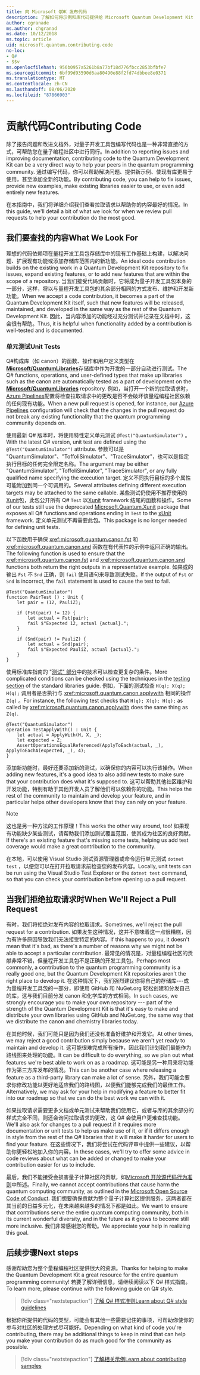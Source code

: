 ```yaml
---
title: 向 Microsoft QDK 发布代码
description: 了解如何将示例和库代码提供给 Microsoft Quantum Development Kit (QDK) 。
author: cgranade
ms.author: chgranad
ms.date: 10/12/2018
ms.topic: article
uid: microsoft.quantum.contributing.code
no-loc:
- Q#
- $$v
ms.openlocfilehash: 956b0957a5261b8a77bf18d776fbcc2853bfbfe7
ms.sourcegitcommit: 6bf99d93590d6aa80490e88f2fd74dbbee8e0371
ms.translationtype: MT
ms.contentlocale: zh-CN
ms.lasthandoff: 08/06/2020
ms.locfileid: "87866903"
---
```

# <a name="contributing-code"></a><span data-ttu-id="59a8d-103">贡献代码</span><span class="sxs-lookup"><span data-stu-id="59a8d-103">Contributing Code</span></span>

<span data-ttu-id="59a8d-104">除了报告问题和改进文档外，对量子开发工具包编写代码也是一种非常直接的方式，可帮助您在量子编程社区中进行同行。</span><span class="sxs-lookup"><span data-stu-id="59a8d-104">In addition to reporting issues and improving documentation, contributing code to the Quantum Development Kit can be a very direct way to help your peers in the quantum programming community.</span></span>
<span data-ttu-id="59a8d-105">通过编写代码，你可以帮助解决问题、提供新示例、使现有库更易于使用，甚至添加全新的功能。</span><span class="sxs-lookup"><span data-stu-id="59a8d-105">By contributing code, you can help to fix issues, provide new examples, make existing libraries easier to use, or even add entirely new features.</span></span>

<span data-ttu-id="59a8d-106">在本指南中，我们将详细介绍我们查看拉取请求以帮助你的内容最好的情况。</span><span class="sxs-lookup"><span data-stu-id="59a8d-106">In this guide, we'll detail a bit of what we look for when we review pull requests to help your contribution do the most good.</span></span>

## <a name="what-we-look-for"></a><span data-ttu-id="59a8d-107">我们要查找的内容</span><span class="sxs-lookup"><span data-stu-id="59a8d-107">What We Look For</span></span>

<span data-ttu-id="59a8d-108">理想的代码依赖项在量程开发工具包存储库中的现有工作基础上构建，以解决问题、扩展现有功能或添加存储库范围内的新功能。</span><span class="sxs-lookup"><span data-stu-id="59a8d-108">An ideal code contribution builds on the existing work in a Quantum Development Kit repository to fix issues, expand existing features, or to add new features that are within the scope of a repository.</span></span>
<span data-ttu-id="59a8d-109">当我们接受代码贡献时，它将成为量子开发工具包本身的一部分，这样，将以与量程开发工具包的其余部分相同的方式发布、维护和开发新功能。</span><span class="sxs-lookup"><span data-stu-id="59a8d-109">When we accept a code contribution, it becomes a part of the Quantum Development Kit itself, such that new features will be released, maintained, and developed in the same way as the rest of the Quantum Development Kit.</span></span>
<span data-ttu-id="59a8d-110">因此，当内容添加的功能经过充分测试并记录在文档中时，这会很有帮助。</span><span class="sxs-lookup"><span data-stu-id="59a8d-110">Thus, it is helpful when functionality added by a contribution is well-tested and is documented.</span></span>

### <a name="unit-tests"></a><span data-ttu-id="59a8d-111">单元测试</span><span class="sxs-lookup"><span data-stu-id="59a8d-111">Unit Tests</span></span>

<span data-ttu-id="59a8d-112">Q#构成库（如 canon）的函数、操作和用户定义类型在[**Microsoft/QuantumLibraries**](https://github.com/Microsoft/QuantumLibraries/)存储库中作为开发的一部分自动进行测试。</span><span class="sxs-lookup"><span data-stu-id="59a8d-112">The Q# functions, operations, and user-defined types that make up libraries such as the canon are automatically tested as a part of development on the [**Microsoft/QuantumLibraries**](https://github.com/Microsoft/QuantumLibraries/) repository.</span></span>
<span data-ttu-id="59a8d-113">例如，当打开一个新的拉取请求时， [Azure Pipelines](https://azure.microsoft.com/services/devops/pipelines/)配置将检查拉取请求中的更改是否不会破坏该量程编程社区依赖的任何现有功能。</span><span class="sxs-lookup"><span data-stu-id="59a8d-113">When a new pull request is opened, for instance, our [Azure Pipelines](https://azure.microsoft.com/services/devops/pipelines/) configuration will check that the changes in the pull request do not break any existing functionality that the quantum programming community depends on.</span></span>

<span data-ttu-id="59a8d-114">使用最新 Q# 版本时，将使用特性定义单元测试 `@Test("QuantumSimulator")` 。</span><span class="sxs-lookup"><span data-stu-id="59a8d-114">With the latest Q# version, unit test are defined using the `@Test("QuantumSimulator")` attribute.</span></span> <span data-ttu-id="59a8d-115">参数可以是 "QuantumSimulator"、"ToffoliSimulator"、"TraceSimulator"，也可以是指定执行目标的任何完全限定名称。</span><span class="sxs-lookup"><span data-stu-id="59a8d-115">The argument may be either "QuantumSimulator", "ToffoliSimulator", "TraceSimulator", or any fully qualified name specifying the execution target.</span></span> <span data-ttu-id="59a8d-116">定义不同执行目标的多个属性可能附加到同一个可调用的。</span><span class="sxs-lookup"><span data-stu-id="59a8d-116">Several attributes defining different execution targets may be attached to the same callable.</span></span> <span data-ttu-id="59a8d-117">某些测试仍使用不推荐使用的[Xunit](https://www.nuget.org/packages/Microsoft.Quantum.Xunit/)包，此包公开所有 Q# `Test` 以[Xunit](https://xunit.github.io/) framework 结尾的函数和操作。</span><span class="sxs-lookup"><span data-stu-id="59a8d-117">Some of our tests still use the deprecated [Microsoft.Quantum.Xunit](https://www.nuget.org/packages/Microsoft.Quantum.Xunit/) package that exposes all Q# functions and operations ending in `Test` to the [xUnit](https://xunit.github.io/) framework.</span></span> <span data-ttu-id="59a8d-118">定义单元测试不再需要此包。</span><span class="sxs-lookup"><span data-stu-id="59a8d-118">This package is no longer needed for defining unit tests.</span></span> 

<span data-ttu-id="59a8d-119">以下函数用于确保 <xref:microsoft.quantum.canon.fst> 和 <xref:microsoft.quantum.canon.snd> 函数在有代表性的示例中返回正确的输出。</span><span class="sxs-lookup"><span data-stu-id="59a8d-119">The following function is used to ensure that the <xref:microsoft.quantum.canon.fst> and <xref:microsoft.quantum.canon.snd> functions both return the right outputs in a representative example.</span></span>
<span data-ttu-id="59a8d-120">如果或的输出 `Fst` 不 `Snd` 正确，则 `fail` 使用语句来导致测试失败。</span><span class="sxs-lookup"><span data-stu-id="59a8d-120">If the output of `Fst` or `Snd` is incorrect, the `fail` statement is used to cause the test to fail.</span></span>

```qsharp
@Test("QuantumSimulator")
function PairTest () : Unit {
    let pair = (12, PauliZ);

    if (Fst(pair) != 12) {
        let actual = Fst(pair);
        fail $"Expected 12, actual {actual}.";
    }

    if (Snd(pair) != PauliZ) {
        let actual = Snd(pair);
        fail $"Expected PauliZ, actual {actual}.";
    }
}
```

<span data-ttu-id="59a8d-121">使用标准库指南的 "[测试" 部分](xref:microsoft.quantum.libraries.diagnostics)中的技术可以检查更复杂的条件。</span><span class="sxs-lookup"><span data-stu-id="59a8d-121">More complicated conditions can be checked using the techniques in the [testing section](xref:microsoft.quantum.libraries.diagnostics) of the standard libraries guide.</span></span>
<span data-ttu-id="59a8d-122">例如，下面的测试检查 `H(q); X(q); H(q);` 调用者是否执行与 <xref:microsoft.quantum.canon.applywith> 相同的操作 `Z(q)` 。</span><span class="sxs-lookup"><span data-stu-id="59a8d-122">For instance, the following test checks that `H(q); X(q); H(q);` as called by <xref:microsoft.quantum.canon.applywith> does the same thing as `Z(q)`.</span></span>

```Q#
@Test("QuantumSimulator")
operation TestApplyWith() : Unit {
    let actual = ApplyWith(H, X, _);
    let expected = Z;
    AssertOperationsEqualReferenced(ApplyToEach(actual, _), ApplyToEachA(expected, _), 4);
}
```

<span data-ttu-id="59a8d-123">添加新功能时，最好还要添加新的测试，以确保你的内容可以执行该操作。</span><span class="sxs-lookup"><span data-stu-id="59a8d-123">When adding new features, it's a good idea to also add new tests to make sure that your contribution does what it's supposed to.</span></span>
<span data-ttu-id="59a8d-124">这可以帮助其他社区维护和开发功能，特别有助于其他开发人员了解他们可以依赖你的功能。</span><span class="sxs-lookup"><span data-stu-id="59a8d-124">This helps the rest of the community to maintain and develop your feature, and in particular helps other developers know that they can rely on your feature.</span></span>

> [!NOTE]
> <span data-ttu-id="59a8d-125">这也是另一种方法的工作原理！</span><span class="sxs-lookup"><span data-stu-id="59a8d-125">This works the other way around, too!</span></span>
> <span data-ttu-id="59a8d-126">如果现有功能缺少某些测试，请帮助我们添加测试覆盖范围，使其成为社区的良好贡献。</span><span class="sxs-lookup"><span data-stu-id="59a8d-126">If there's an existing feature that's missing some tests, helping us add test coverage would make a great contribution to the community.</span></span>

<span data-ttu-id="59a8d-127">在本地，可以使用 Visual Studio 测试资源管理器或命令运行单元测试 `dotnet test` ，以便您可以在打开拉取请求前检查您的发布内容。</span><span class="sxs-lookup"><span data-stu-id="59a8d-127">Locally, unit tests can be run using the Visual Studio Test Explorer or the `dotnet test` command, so that you can check your contribution before opening up a pull request.</span></span>

<!-- TODO:
### Comments and Documentation ###

### Citations and References ### -->


## <a name="when-well-reject-a-pull-request"></a><span data-ttu-id="59a8d-128">当我们拒绝拉取请求时</span><span class="sxs-lookup"><span data-stu-id="59a8d-128">When We'll Reject a Pull Request</span></span>

<span data-ttu-id="59a8d-129">有时，我们将拒绝对发布内容的拉取请求。</span><span class="sxs-lookup"><span data-stu-id="59a8d-129">Sometimes, we'll reject the pull request for a contribution.</span></span>
<span data-ttu-id="59a8d-130">如果发生这种情况，这并不意味着这一点很糟糕，因为有许多原因导致我们无法接受特定的内容。</span><span class="sxs-lookup"><span data-stu-id="59a8d-130">If this happens to you, it doesn't mean that it's bad, as there's a number of reasons why we might not be able to accept a particular contribution.</span></span>
<span data-ttu-id="59a8d-131">最常见的情况是，对量程编程社区的贡献非常不错，但量程开发工具包不是正确的开发工具包。</span><span class="sxs-lookup"><span data-stu-id="59a8d-131">Perhaps most commonly, a contribution to the quantum programming community is a really good one, but the Quantum Development Kit repositories aren't the right place to develop it.</span></span>
<span data-ttu-id="59a8d-132">在这种情况下，我们强烈建议你将自己的存储库---成为量程开发工具包的一部分，即使用 GitHub 和 NuGet.org 轻松创建和分发自己的库，这与我们目前分发 canon 和化学库的方式相同。</span><span class="sxs-lookup"><span data-stu-id="59a8d-132">In such cases, we strongly encourage you to make your own repository --- part of the strength of the Quantum Development Kit is that it's easy to make and distribute your own libraries using GitHub and NuGet.org, the same way that we distribute the canon and chemistry libraries today.</span></span>

<span data-ttu-id="59a8d-133">在其他时候，我们可能只是因为我们还没有准备好维护和开发它。</span><span class="sxs-lookup"><span data-stu-id="59a8d-133">At other times, we may reject a good contribution simply because we aren't yet ready to maintain and develop it.</span></span>
<span data-ttu-id="59a8d-134">这可能很难完成所有操作，因此我们计划我们最能作为路线图来处理的功能。</span><span class="sxs-lookup"><span data-stu-id="59a8d-134">It can be difficult to do everything, so we plan out what features we're best able to work on as a roadmap.</span></span>
<span data-ttu-id="59a8d-135">这可能是另一种用来将功能作为第三方库发布的情况。</span><span class="sxs-lookup"><span data-stu-id="59a8d-135">This can be another case where releasing a feature as a third-party library can make a lot of sense.</span></span>
<span data-ttu-id="59a8d-136">另外，我们可能会要求你修改功能以更好地适应我们的路线图，以便我们能够完成我们的最佳工作。</span><span class="sxs-lookup"><span data-stu-id="59a8d-136">Alternatively, we may ask for your help in modifying a feature to better fit into our roadmap so that we can do the best work we can with it.</span></span>

<span data-ttu-id="59a8d-137">如果拉取请求需要更多文档或单元测试来帮助我们使用它，或者与库的其余部分的样式完全不同，则还会询问拉取请求的更改，这 Q# 会使用户更难查找功能。</span><span class="sxs-lookup"><span data-stu-id="59a8d-137">We'll also ask for changes to a pull request if it requires more documentation or unit tests to help us make use of it, or if it differs enough in style from the rest of the Q# libraries that it will make it harder for users to find your feature.</span></span>
<span data-ttu-id="59a8d-138">在这些情况下，我们将尝试在代码评审中提供一些建议，以帮助你更轻松地加入你的内容。</span><span class="sxs-lookup"><span data-stu-id="59a8d-138">In these cases, we'll try to offer some advice in code reviews about what can be added or changed to make your contribution easier for us to include.</span></span>

<span data-ttu-id="59a8d-139">最后，我们不能接受会损害量子计算社区的贡献，如[Microsoft 开放源代码行为准则](https://opensource.microsoft.com/codeofconduct/)中所述。</span><span class="sxs-lookup"><span data-stu-id="59a8d-139">Finally, we cannot accept contributions that cause harm the quantum computing community, as outlined in the [Microsoft Open Source Code of Conduct](https://opensource.microsoft.com/codeofconduct/).</span></span>
<span data-ttu-id="59a8d-140">我们想要确保贡献为整个量子计算社区提供服务，这两者都在其当前的日益多元化，在未来越来越多的情况下都是如此。</span><span class="sxs-lookup"><span data-stu-id="59a8d-140">We want to ensure that contributions serve the entire quantum computing community, both in its current wonderful diversity, and in the future as it grows to become still more inclusive.</span></span>
<span data-ttu-id="59a8d-141">我们非常感谢您的帮助。</span><span class="sxs-lookup"><span data-stu-id="59a8d-141">We appreciate your help in realizing this goal.</span></span>

## <a name="next-steps"></a><span data-ttu-id="59a8d-142">后续步骤</span><span class="sxs-lookup"><span data-stu-id="59a8d-142">Next steps</span></span>

<span data-ttu-id="59a8d-143">感谢帮助您为整个量程编程社区提供很大的资源。</span><span class="sxs-lookup"><span data-stu-id="59a8d-143">Thanks for helping to make the Quantum Development Kit a great resource for the entire quantum programming community!</span></span>
<span data-ttu-id="59a8d-144">若要了解详细信息，请继续阅读以下 Q# 样式指南。</span><span class="sxs-lookup"><span data-stu-id="59a8d-144">To learn more, please continue with the following guide on Q# style.</span></span>

> [!div class="nextstepaction"]
> [<span data-ttu-id="59a8d-145">了解 Q# 样式准则</span><span class="sxs-lookup"><span data-stu-id="59a8d-145">Learn about Q# style guidelines</span></span>](xref:microsoft.quantum.contributing.style)

<span data-ttu-id="59a8d-146">根据你所提供的代码的类型，可能会有其他一些需要记住的事项，可帮助你使你的参与对社区的处理方式尽可能好。</span><span class="sxs-lookup"><span data-stu-id="59a8d-146">Depending on what kind of code you're contributing, there may be additional things to keep in mind that can help you make your contribution do as much good for the community as possible.</span></span>

> [!div class="nextstepaction"]
> [<span data-ttu-id="59a8d-147">了解相关示例</span><span class="sxs-lookup"><span data-stu-id="59a8d-147">Learn about contributing samples</span></span>](xref:microsoft.quantum.contributing.samples)
